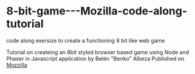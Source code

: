 # 8-bit-game---Mozilla-code-along-tutorial
code along exersize to create a functioning 8 bit like web game

Tutorial on createing an 8bit styled browser based game using Node and Phaser in Javascript application by Belén "Benko" Albeza Published on [Mozzilla](https://mozdevs.github.io/html5-games-workshop/en/guides/setup/setup-your-machine/)
